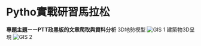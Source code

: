 # Pytho實戰研習馬拉松
**專題主題ーーPTT政黑板的文章爬取與資料分析**
3D地勢模型
![GIS 1](https://user-images.githubusercontent.com/66252302/99878702-3e52a780-2c42-11eb-9040-c6ef16a571c2.gif)
建築物3D呈現
![GIS 2](https://user-images.githubusercontent.com/66252302/99878723-59251c00-2c42-11eb-9ebe-a425f2072b08.gif)
